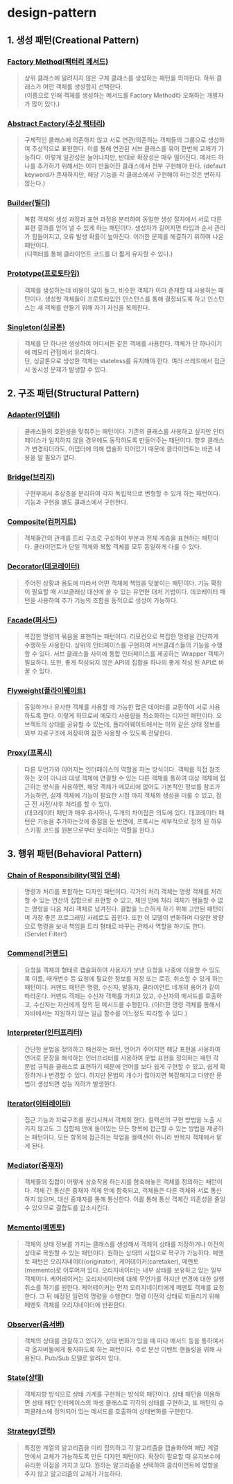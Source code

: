 # design-pattern

## 1. 생성 패턴(Creational Pattern)

### [Factory Method(팩터리 메서드)](src/creational/FactoryMethod.java)

> 상위 클래스에 알려지지 않은 구체 클래스를 생성하는 패턴을 의미한다. 하위 클래스가 어떤 객체를 생성할지 선택한다.   
> (이름으로 인해 객체를 생성하는 메서드를 Factory Method라 오해하는 개발자가 많이 있다.)

### [Abstract Factory(추상 팩터리)](src/creational/AbstractFactory.java)

> 구체적인 클래스에 의존하지 않고 서로 연관/의존하는 객체들의 그룹으로 생성하여 추상적으로 표현한다.
> 이를 통해 연관된 서브 클래스를 묶어 한번에 교체가 가능하다. 이렇게 일관성은 늘어나지만, 반대로 확장성은 매우 떨어진다.
> 메서드 하나를 추가하기 위해서는 이미 만들어진 클래스에서 전부 구현해야 한다. (default keyword가 존재하지만, 해당 기능을 각 클래스에서 구현해야 하는것은 변하지 않는다.)
 
### [Builder(빌더)](src/creational/Builder.java)

> 복합 객체의 생성 과정과 표현 과정을 분리하여 동일한 생성 절차에서 서로 다른 표현 결과를 얻어 낼 수 있게 하는 패턴이다. 
> 생성자가 길어지면 타입과 순서 관리가 힘들어지고, 오류 발생 확률이 높아진다. 이러한 문제를 해결하기 위하여 나온 패턴이다.  
> (디렉터를 통해 클라이언트 코드를 더 짧게 유지할 수 있다.)

### [Prototype(프로토타입)](src/creational/Prototype.java)

> 객체를 생성하는데 비용이 많이 들고, 비슷한 객체가 이미 존재할 때 사용하는 패턴이다.
> 생성할 객체들이 프로토타입인 인스턴스를 통해 결정되도록 하고 인스턴스는 새 객체를 만들기 위해 자기 자신을 복제한다.

### [Singleton(싱글톤)](src/creational/Singleton.java)

> 객체를 단 하나만 생성하여 어디서든 같은 객체를 사용한다. 객체가 단 하나이기에 메모리 관점에서 유리하다.  
> 단, 싱글톤으로 생성한 객체는 stateless를 유지해야 한다. 여러 쓰레드에서 접근 시 동시성 문제가 발생할 수 있다.

## 2. 구조 패턴(Structural Pattern)

### [Adapter(어댑터)](src/structural/Adapter.java)

> 클래스들의 호환성을 맞춰주는 패턴이다. 기존의 클래스를 사용하고 싶지만 인터페이스가 일치하지 않을 경우에도 동작하도록 만들어주는 패턴이다.
> 향후 클래스가 변경되더라도, 어댑터에 의해 캡슐화 되어있기 때문에 클라이언트는 바뀐 내용을 알 필요가 없다.
 
### [Bridge(브리지)](src/structural/Bridge.java)

> 구현부에서 추상층을 분리하여 각자 독립적으로 변형할 수 있게 하는 패턴이다. 기능과 구현을 별도 클래스에서 구현한다.

### [Composite(컴퍼지트)](src/structural/Composite.java)

> 객체들간의 관계를 트리 구조로 구성하여 부분과 전체 계층을 표현하는 패턴이다. 클라이언트가 단일 객체와 복합 객체를 모두 동일하게 다룰 수 있다.

### [Decorator(데코레이터)](src/structural/Decorator.java)

> 주어진 상황과 용도에 따라서 어떤 객체에 책임을 덧붙이는 패턴이다. 기능 확장이 필요할 때 서브클래싱 대신에 쓸 수 있는 유연한 대처 기법이다.
> 데코레이터 패턴을 사용하여 추가 기능의 조합을 동적으로 생성이 가능하다.

### [Facade(퍼사드)](src/structural/Facade.java)

> 복잡한 명령의 묶음을 표현하는 패턴이다. 리모컨으로 복잡한 명령을 간단하게 수행하듯 사용한다. 상위의 인터페이스를 구현하여 서브클래스들의 기능을 수행할 수 있다.
> 서브 클래스들 사이에 통합 인터페이스를 제공하는 Wrapper 객체가 필요하다. 또한, 좋게 작성되지 않은 API의 집합을 하나의 좋게 작성 된 API로 바꿀 수 있다.
 
### [Flyweight(플라이웨이트)](src/structural/Flyweight.java)

> 동일하거나 유사한 객체를 사용할 때 가능한 많은 데이터를 교환하여 서로 사용하도록 한다. 이렇게 하므로써 메모리 사용량을 최소화하는 디자인 패턴이다. 오브젝트의 상태를 공유할 수 있는데,
> 플라이웨이트에서는 이와 같은 상태 정보를 외부 자료구조에 저장하여 잠깐 사용할 수 있도록 전달한다.
 
### [Proxy(프록시)](src/structural/Proxy.java)

> 다른 무언가와 이어지는 인터페이스의 역할을 하는 방식이다. 객체를 직접 참조하는 것이 아니라 대생 객체에 연결할 수 있는 다른 객체를 통하여 대상 객체에 접근하는 방식을 사용하면,
> 해당 객체가 메모리에 없어도 기본적인 정보를 참조가 가능하면, 실제 객체에 기능이 필요한 시점 까지 객체의 생성을 미룰 수 있고, 접근 전 사전/사후 처리를 할 수 있다.  
> (데코레이터 패턴과 매우 유사하나, 두개의 차이점은 의도에 있다. 데코레이터 패턴은 기능을 추가하는것에 중점을 둔 반면에, 프록시는 세부적으로 정의 된 하우스키핑 코드를 원본으로부터 분리하는 역할을 한다.)

## 3. 행위 패턴(Behavioral Pattern)

### [Chain of Responsibility(책임 연쇄)](src/behavioral/ChainOfResponsibility.java)

> 명령과 처리를 포함하는 디자인 패턴이다. 각가의 처리 객체는 명령 객체를 처리할 수 있는 연산의 집합으로 표현할 수 있고, 체인 안에 처리 객체가 핸들할 수 없는 명령을 다음 처리 객체로 넘겨진다.
> 결합을 느슨하게 하기 위해 고안된 패턴이며 가장 좋은 프로그래밍 사례로도 꼽힌다. 또한 이 모델이 변화하며 다양한 방향으로 명령을 보내 책임을 트리 형태로 바꾸는 관제사 역할을 하기도 한다. (Servlet Filter!)

### [Commend(커맨드)](src/behavioral/Commend.java)

> 요청을 객체의 형태로 캡슐화하여 사용자가 보낸 요청을 나중에 이용할 수 있도록 이름, 매개변수 등 요청에 필요한 정보를 저장 또는 로깅, 취소할 수 있게 하는 패턴이다.
> 커맨드 패턴은 명령, 수신자, 발동자, 클라이언트 네개의 용어가 같이 따라온다. 커맨드 객체는 수신자 객체를 가지고 있고, 수신자의 메서드를 호출하고, 수신자는 자신에게 정의 된 메서드를 수행한다.
> (이러한 명령 객체를 통해서 자바에서는 지원하지 않는 일급 함수를 어느정도 따라할 수 있다.)

### [Interpreter(인터프리터)](src/behavioral/Interpreter.java)

> 간단한 문법을 정의하고 해선하는 패턴, 언어가 주어지면 해당 표현을 사용하여 언어로 문장을 해석하는 인터프리터를 사용하여 문법 표현을 정의하는 패턴
> 각 문법 규칙을 클래스로 표현하기 때문에 언어를 보다 쉽게 구현할 수 있고, 쉽게 확장하거나 변경할 수 있다. 하지만 문법의 개수가 많아지면 복잡해지고 다양한 문법이 생성되면 성능 저하가 발생한다.

### [Iterator(이터레이터)](src/behavioral/Iterator.java)

> 접근 기능과 자료구조를 분리시켜서 객체회 한다. 컬렉션의 구현 방법을 노출 시키지 않고도 그 집합체 안에 들어있는 모든 항목에 접근할 수 있는 방법을 제공하는 패턴이다. 모든 항목에 접근하는 작업을 컬렉션이 아니라 반복자 객체에서 맡게 된다.

### [Mediator(중재자)](src/behavioral/Mediator.java)

> 객체들의 집합이 어떻게 상호작용 하는지를 함축해놓은 객체를 정의하는 패턴이다. 객체 간 통신은 중재자 객체 안에 함축되고, 객체들은 다른 객체와 서로 통신하지 않으며, 대신 중재자를 통해 통신한다.
> 이를 통해 통신 객체간 의존성을 줄일 수 있으므로 결합도를 감소시킨다.

### [Memento(메멘토)](src/behavioral/Memento.java)

> 객체의 상태 정보를 가지는 클래스를 생성해서 객체의 상태를 저장하거나 이전의 상태로 복원할 수 있는 패턴이다.
> 원하는 상태의 시점으로 복구가 가능하다. 메멘토 패턴은 오리지네이터(originator), 케어테이커(caretaker), 메멘토(memento)로 이루어져 있다. 
> 오리지네이터는 내부 상태를 보유하고 있는 일부 객체이다. 케어테이커는 오리지네이터에 대해 무언가를 하지만 변경에 대한 실행 취소를 하기를 원한다. 케어테이커는 먼저 오리지네이터에게 메멘토 객체를 요청한다. 그 뒤 예정된 일련의 명령을 수행한다. 명령 이전의 상태로 되돌리기 위해 메멘토 객체를 오리지네이터에 반환한다.

### [Observer(옵서버)](src/behavioral/Observer.java)

> 객체의 상태를 관찰하고 있다가, 상태 변화가 있을 때 마다 메서드 등을 통하여서 각 옵저버들에게 통지하도록 하는 패턴이다.
> 주로 분산 이벤트 핸들링을 위해 사용된다. Pub/Sub 모델로 알려져 있다.
 
### [State(상태)](src/behavioral/State.java)

> 객체지향 방식으로 상태 기계를 구현하는 방식의 패턴이다. 상태 패턴을 이용하면 상태 패턴 인터페이스의 파생 클래스로 각각의 상태를 구현하고, 또 패턴의 슈퍼클래스에 정의되어 있는 메서드를 호출하여 상태변화를 구현한다. 

### [Strategy(전략)](src/behavioral/Strategy.java)

> 특정한 계열의 알고리즘을 미리 정의하고 각 알고리즘을 캡슐화하여 해당 계열 안에서 교체가 가능하도록 만든 디자인 패턴이다. 확장이 필요할 때 유지보수에 유리한 이점을 가지고 있다. 원하는 알고리즘을 선택하여 클라이언트에 영향을 주지 않고 알고리즘의 교체가 가능하다.